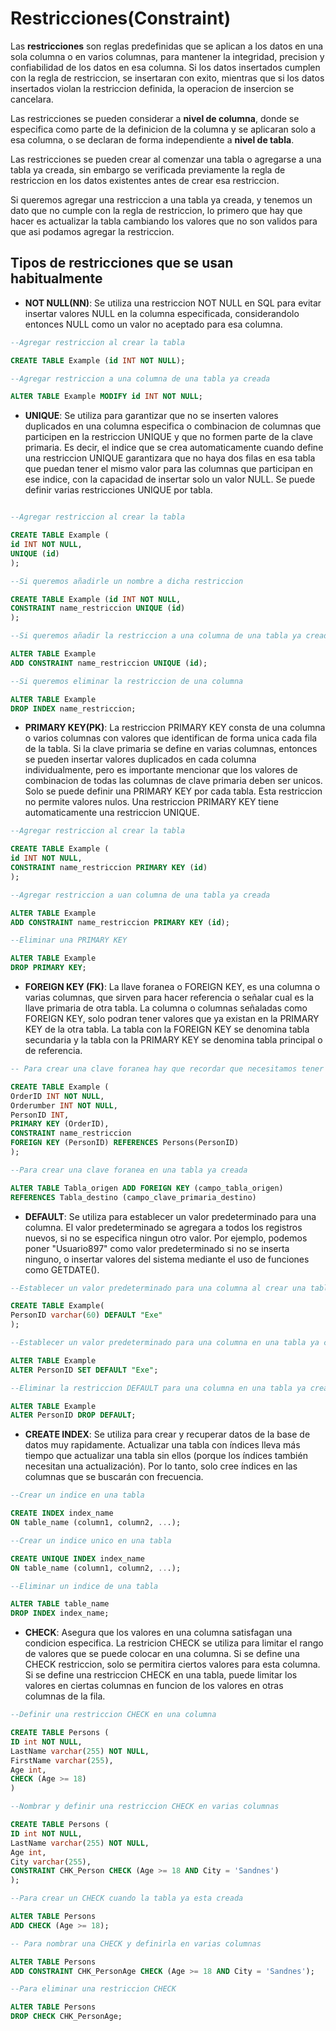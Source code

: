 # Restricciones(Constraint)

Las **restricciones** son reglas predefinidas que se aplican a los datos en una sola columna o en varios columnas, para mantener la integridad, precision y confiabilidad de los datos en esa columna. Si los datos insertados cumplen con la regla de restriccion, se insertaran con exito, mientras que si los datos insertados violan la restriccion definida, la operacion de insercion se cancelara.

Las restricciones se pueden considerar a **nivel de columna**, donde se especifica como parte de la definicion de la columna y se aplicaran solo a esa columna, o se declaran de forma independiente a **nivel de tabla**. 

Las restricciones se pueden crear al comenzar una tabla o agregarse a una tabla ya creada, sin embargo se verificada previamente la regla de restriccion en los datos existentes antes de crear esa restriccion.

Si queremos agregar una restriccion a una tabla ya creada, y tenemos un dato que no cumple con la regla de restriccion, lo primero que hay que hacer es actualizar la tabla cambiando los valores que no son validos para que asi podamos agregar la restriccion.

## Tipos de restricciones que se usan habitualmente

* **NOT NULL(NN)**: Se utiliza una restriccion NOT NULL en SQL para evitar insertar valores NULL en la columna especificada, considerandolo entonces NULL como un valor no aceptado para esa columna.

```SQL
--Agregar restriccion al crear la tabla

CREATE TABLE Example (id INT NOT NULL);

--Agregar restriccion a una columna de una tabla ya creada

ALTER TABLE Example MODIFY id INT NOT NULL;
```

* **UNIQUE**: Se utiliza para garantizar que no se inserten valores duplicados en una columna especifica o combinacion de columnas que participen en la restriccion UNIQUE y que no formen parte de la clave primaria. Es decir, el indice que se crea automaticamente cuando define una restriccion UNIQUE garantizara que no haya dos filas en esa tabla que puedan tener el mismo valor para las columnas que participan en ese indice, con la capacidad de insertar solo un valor NULL. Se puede definir varias restricciones UNIQUE por tabla.

```SQL

--Agregar restriccion al crear la tabla

CREATE TABLE Example (
id INT NOT NULL, 
UNIQUE (id)
);

--Si queremos añadirle un nombre a dicha restriccion

CREATE TABLE Example (id INT NOT NULL, 
CONSTRAINT name_restriccion UNIQUE (id)
);

--Si queremos añadir la restriccion a una columna de una tabla ya creada

ALTER TABLE Example
ADD CONSTRAINT name_restriccion UNIQUE (id);

--Si queremos eliminar la restriccion de una columna

ALTER TABLE Example 
DROP INDEX name_restriccion;
```

* **PRIMARY KEY(PK)**: La restriccion PRIMARY KEY consta de una columna o varios columnas con valores que identifican de forma unica cada fila de la tabla. Si la clave primaria se define en varias columnas, entonces se pueden insertar valores duplicados en cada columna individualmente, pero es importante mencionar que los valores de combinacion de todas las columnas de clave primaria deben ser unicos. Solo se puede definir una PRIMARY KEY por cada tabla. Esta restriccion no permite valores nulos. Una restriccion PRIMARY KEY tiene automaticamente una restriccion UNIQUE.

```SQL
--Agregar restriccion al crear la tabla

CREATE TABLE Example (
id INT NOT NULL,
CONSTRAINT name_restriccion PRIMARY KEY (id)
);

--Agregar restriccion a uan columna de una tabla ya creada

ALTER TABLE Example
ADD CONSTRAINT name_restriccion PRIMARY KEY (id);

--Eliminar una PRIMARY KEY

ALTER TABLE Example
DROP PRIMARY KEY;
```

* **FOREIGN KEY (FK)**: La llave foranea o FOREIGN KEY, es una columna o varias columnas, que sirven para hacer referencia o señalar cual es la llave primaria de otra tabla. La columna o columnas señaladas como FOREIGN KEY, solo podran tener valores que ya existan en la PRIMARY KEY de la otra tabla. La tabla con la FOREIGN KEY se denomina tabla secundaria y la tabla con la PRIMARY KEY se denomina tabla principal o de referencia.

```SQL
-- Para crear una clave foranea hay que recordar que necesitamos tener una segunda tabla y tulizamos un campo que nos permita relacionar ambas tablas

CREATE TABLE Example (
OrderID INT NOT NULL,
Orderumber INT NOT NULL,
PersonID INT,
PRIMARY KEY (OrderID),
CONSTRAINT name_restriccion
FOREIGN KEY (PersonID) REFERENCES Persons(PersonID)
);

--Para crear una clave foranea en una tabla ya creada

ALTER TABLE Tabla_origen ADD FOREIGN KEY (campo_tabla_origen)
REFERENCES Tabla_destino (campo_clave_primaria_destino)
```

* **DEFAULT**: Se utiliza para establecer un valor predeterminado para una columna. El valor predeterminado se agregara a todos los registros nuevos, si no se especifica ningun otro valor. Por ejemplo, podemos poner "Usuario897" como valor predeterminado si no se inserta ninguno, o insertar valores del sistema mediante el uso de funciones como GETDATE().

```SQL
--Establecer un valor predeterminado para una columna al crear una tabla

CREATE TABLE Example(
PersonID varchar(60) DEFAULT "Exe"
);

--Establecer un valor predeterminado para una columna en una tabla ya creada

ALTER TABLE Example
ALTER PersonID SET DEFAULT "Exe";

--Eliminar la restriccion DEFAULT para una columna en una tabla ya creada

ALTER TABLE Example
ALTER PersonID DROP DEFAULT;
```

* **CREATE INDEX**: Se utiliza para crear y recuperar datos de la base de datos muy rapidamente. Actualizar una tabla con índices lleva más tiempo que actualizar una tabla sin ellos (porque los índices también necesitan una actualización). Por lo tanto, solo cree índices en las columnas que se buscarán con frecuencia.

```SQL
--Crear un indice en una tabla

CREATE INDEX index_name
ON table_name (column1, column2, ...);

--Crear un indice unico en una tabla

CREATE UNIQUE INDEX index_name
ON table_name (column1, column2, ...);

--Eliminar un indice de una tabla

ALTER TABLE table_name
DROP INDEX index_name;
```

* **CHECK**: Asegura que los valores en una columna satisfagan una condicion especifica. La restricion CHECK se utiliza para limitar el rango de valores que se puede colocar en una columna. Si se define una CHECK restriccion, solo se permitira ciertos valores para esta columna. Si se define una restriccion CHECK en una tabla, puede limitar los valores en ciertas columnas en funcion de los valores en otras columnas de la fila.

```SQL
--Definir una restriccion CHECK en una columna

CREATE TABLE Persons (
ID int NOT NULL,
LastName varchar(255) NOT NULL,
FirstName varchar(255),
Age int,
CHECK (Age >= 18)
)

--Nombrar y definir una restriccion CHECK en varias columnas

CREATE TABLE Persons (
ID int NOT NULL, 
LastName varchar(255) NOT NULL,
Age int,
City varchar(255),
CONSTRAINT CHK_Person CHECK (Age >= 18 AND City = 'Sandnes')
);

--Para crear un CHECK cuando la tabla ya esta creada

ALTER TABLE Persons
ADD CHECK (Age >= 18);

-- Para nombrar una CHECK y definirla en varias columnas

ALTER TABLE Persons
ADD CONSTRAINT CHK_PersonAge CHECK (Age >= 18 AND City = 'Sandnes');

--Para eliminar una restriccion CHECK

ALTER TABLE Persons
DROP CHECK CHK_PersonAge;
```